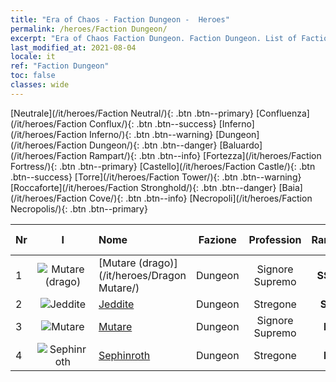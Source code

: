 ```yaml
---
title: "Era of Chaos - Faction Dungeon -  Heroes"
permalink: /heroes/Faction Dungeon/
excerpt: "Era of Chaos Faction Dungeon. Faction Dungeon. List of Faction  in Era of Chaos"
last_modified_at: 2021-08-04
locale: it
ref: "Faction Dungeon"
toc: false
classes: wide
---
```

 [Neutrale](/it/heroes/Faction Neutral/){: .btn .btn--primary} [Confluenza](/it/heroes/Faction Conflux/){: .btn .btn--success} [Inferno](/it/heroes/Faction Inferno/){: .btn .btn--warning} [Dungeon](/it/heroes/Faction Dungeon/){: .btn .btn--danger} [Baluardo](/it/heroes/Faction Rampart/){: .btn .btn--info} [Fortezza](/it/heroes/Faction Fortress/){: .btn .btn--primary} [Castello](/it/heroes/Faction Castle/){: .btn .btn--success} [Torre](/it/heroes/Faction Tower/){: .btn .btn--warning} [Roccaforte](/it/heroes/Faction Stronghold/){: .btn .btn--danger} [Baia](/it/heroes/Faction Cove/){: .btn .btn--info} [Necropoli](/it/heroes/Faction Necropolis/){: .btn .btn--primary} 

  | Nr |  I |    Nome    |  Fazione  |  Profession   |  Rango  |    Specialty     | User Rate  | 
  |:---|:--:|:-----------|:-------:|:-------------:|:------:|:-----------------|:----:|
  | 1 | ![Mutare (drago)](/images/h/h_MutareDrake.jpg) | [Mutare (drago)](/it/heroes/Dragon Mutare/) | Dungeon | Signore Supremo | **SSR** |  Risveglio del Drago | SSR |
  | 2 | ![Jeddite](/images/h/h_Jeddite.jpg) | [Jeddite](/it/heroes/Jeddite/) | Dungeon | Stregone | **SR** |  Ciclo vitale | SR |
  | 3 | ![Mutare](/images/h/h_Mutare.jpg) | [Mutare](/it/heroes/Mutare/) | Dungeon | Signore Supremo | **R** |  Torrente del Dungeon | R |
  | 4 | ![Sephinroth](/images/h/h_Sephinroth.jpg) | [Sephinroth](/it/heroes/Sephinroth/) | Dungeon | Stregone | **R** |  Sguardo cristallizzante | R |
